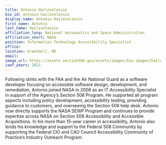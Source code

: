 ```yaml
---
title: Antonio Haileselassie
bio_id: antonio-haileselassie
display_name: Antonio Haileselassie
first_name: Antonio
last_name: Haileselassie
affiliation_long: National Aeronautics and Space Administration
affiliation_short: NASA
position: Information Technology Accessibility Specialist
office: 
location: Greenbelt, MD
email: 
image_url: https://assets.section508.gov/assets/images/bio-images/haileselassie-antonio.png
iaaf_years: 2022
---
```

Following stints with the FAA and the Air National Guard as a software developer focusing on accessible software design, development, and remediation, Antonio joined NASA in 2006 as an IT Accessibility Specialist in support of the Agency’s Section 508 Program. He supported all program aspects including policy development, accessibility testing, providing guidance to customers, and overseeing the Section 508 help desk. Antonio now directly supports the NASA SEWP Program and continues to provide expertise across NASA on Section 508 Accessibility and Accessible Acquisitions. In his more than 15-year career in accessibility, Antonio also lends his knowledge and support to the Federal 508 Community by supporting the Federal CIO and CAO Council Accessibility Community of Practice’s Industry Outreach Program.